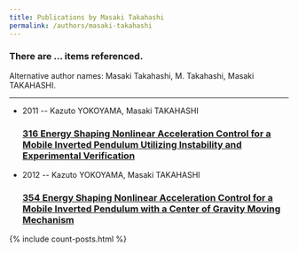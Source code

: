 ```yaml
---
title: Publications by Masaki Takahashi
permalink: /authors/masaki-takahashi
---
```


<h3 id="number-posts">There are ... items referenced.</h3>
<p id='info-authors'>Alternative author names: Masaki Takahashi, M. Takahashi, Masaki TAKAHASHI.</p>
<hr />
<ul class="post-list">
<li><span class='post-meta'>2011 -- Kazuto YOKOYAMA, Masaki TAKAHASHI</span><h3><a class='post-link' href="{{ site.baseurl }}/316-energy-shaping-nonlinear-acceleration-control-for-a-mobile-inverted-pendulum-utilizing-instability-and-experimental-verification">316 Energy Shaping Nonlinear Acceleration Control for a Mobile Inverted Pendulum Utilizing Instability and Experimental Verification</a></h3></li>
<li><span class='post-meta'>2012 -- Kazuto YOKOYAMA, Masaki TAKAHASHI</span><h3><a class='post-link' href="{{ site.baseurl }}/354-energy-shaping-nonlinear-acceleration-control-for-a-mobile-inverted-pendulum-with-a-center-of-gravity-moving-mechanism">354 Energy Shaping Nonlinear Acceleration Control for a Mobile Inverted Pendulum with a Center of Gravity Moving Mechanism</a></h3></li>

</ul>
{% include count-posts.html %}
